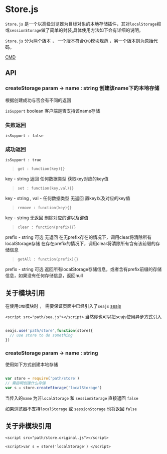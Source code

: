 Store.js
======

`Store.js` 是一个以高级浏览器为目标对象的本地存储插件，其对`localStorage`抑或`sessionStorage`做了简单的封装,具体使用方法如下会有详细的说明。

`Store.js` 分为两个版本 ， 一个版本符合`CMD`模块规范 ，另一个版本则为原始代码。 


[CMD](https://github.com/seajs/seajs/issues/242)

API
------------------

### createStorage  param -> name : string  创建该name下的本地存储


根据创建成功与否会有不同的返回

`isSupport` boolean 客户端是否支持该name存储

### 失败返回

`isSupport : false`

### 成功返回

`isSupport : true`   

> `get : function(key){}`

key - string
返回 任何数据类型
获取key对应的key值

> `set : function(key,val){}`

key - string , val - 任何数据类型
无返回
置key以及对应的key值

> `remove : function(key){}`

key - string
无返回
删除对应的键以及键值

> `clear : function(prefix){}`

prefix  - string 可选 
无返回
在无prefix存在的情况下，调用clear将清除所有localStorage存储
在存在prefix的情况下，调用clear将清除所有含有该前缀的存储信息 

> `getAll : function(prefix){}`

prefix - string 可选
返回所有localStorage存储信息，或者含有prefix前缀的存储信息，如果没有任何存储信息，返回null



关于模块引用
------------------

在使用`CMD`模块时 ， 需要保证页面中已经引入了`seajs` [seajs](http://seajs.org)

`<script src="path/sea.js"></script>` 当然你也可以把seajs使用异步方式引入

```javascript

seajs.use('path/store',function(store){
  // use store to do something
})

```

### createStorage  param -> name : string 


使用如下方式创建本地存储

```javascript

var store = require('path/store')
// 需指明创建什么存储
var s = store.createStorage('localStorage')

```

当传入的`name` 为非`localStorage` 和 `sessionStorage`  直接返回 `false`

如果浏览器不支持`localStorage` 或 `sessionStorage` 也将返回 `false`



关于非模块引用
------------------


`<script src="path/store.original.js"></script>`

`<script>var s = store('localStorage') </script>`

